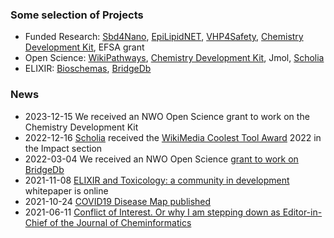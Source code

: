 ### Some selection of Projects

* Funded Research: [Sbd4Nano](https://github.com/h2020-sbd4nano), [EpiLipidNET](https://www.epilipid.net/), [VHP4Safety](https://twitter.com/vhp4safety), [Chemistry Development Kit](https://github.com/cdk), EFSA grant
* Open Science: [WikiPathways](https://github.com/wikipathways), [Chemistry Development Kit](https://github.com/cdk), Jmol, [Scholia](https://github.com/wdscholia)
* ELIXIR: [Bioschemas](https://github.com/bioschemas/), [BridgeDb](https://github.com/bridgedb)

### News

* 2023-12-15 We received an NWO Open Science grant to work on the Chemistry Development Kit
* 2022-12-16 [Scholia](https://github.com/wdscholia/scholia) received the [WikiMedia Coolest Tool Award](https://meta.wikimedia.org/wiki/Coolest_Tool_Award) 2022 in the Impact section
* 2022-03-04 We received an NWO Open Science [grant to work on BridgeDb](https://chem-bla-ics.blogspot.com/2022/03/bridgedb-nwo-grant-update-1-first-steps.html?q=nwo)
* 2021-11-08 [ELIXIR and Toxicology: a community in development](https://f1000research.com/articles/10-1129) whitepaper is online
* 2021-10-24 [COVID19 Disease Map published](https://twitter.com/bigcat_UM/status/1450429878042599426)
* 2021-06-11 [Conflict of Interest. Or why I am stepping down as Editor-in-Chief of the Journal of Cheminformatics](https://twitter.com/egonwillighagen/status/1403299501947899907)
